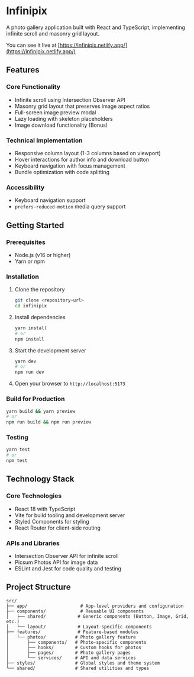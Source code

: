 # Infinipix

A photo gallery application built with React and TypeScript, implementing
infinite scroll and masonry grid layout.

You can see it live at [https://infinipix.netlify.app/](https://infinipix.netlify.app/)

## Features

### Core Functionality

- Infinite scroll using Intersection Observer API
- Masonry grid layout that preserves image aspect ratios
- Full-screen image preview modal
- Lazy loading with skeleton placeholders
- Image download functionality (Bonus)

### Technical Implementation

- Responsive column layout (1-3 columns based on viewport)
- Hover interactions for author info and download button
- Keyboard navigation with focus management
- Bundle optimization with code splitting

### Accessibility

- Keyboard navigation support
- `prefers-reduced-motion` media query support

## Getting Started

### Prerequisites

- Node.js (v16 or higher)
- Yarn or npm

### Installation

1. Clone the repository

   ```bash
   git clone <repository-url>
   cd infinipix
   ```

2. Install dependencies

   ```bash
   yarn install
   # or
   npm install
   ```

3. Start the development server

   ```bash
   yarn dev
   # or
   npm run dev
   ```

4. Open your browser to `http://localhost:5173`

### Build for Production

```bash
yarn build && yarn preview
# or
npm run build && npm run preview
```

### Testing

```bash
yarn test
# or
npm test
```

## Technology Stack

### Core Technologies

- React 18 with TypeScript
- Vite for build tooling and development server
- Styled Components for styling
- React Router for client-side routing

### APIs and Libraries

- Intersection Observer API for infinite scroll
- Picsum Photos API for image data
- ESLint and Jest for code quality and testing

## Project Structure

```
src/
├── app/                    # App-level providers and configuration
├── components/             # Reusable UI components
│   ├── shared/            # Generic components (Button, Image, Grid, etc.)
│   └── layout/            # Layout-specific components
├── features/              # Feature-based modules
│   └── photos/           # Photo gallery feature
│       ├── components/   # Photo-specific components
│       ├── hooks/        # Custom hooks for photos
│       ├── pages/        # Photo gallery pages
│       └── services/     # API and data services
├── styles/               # Global styles and theme system
└── shared/               # Shared utilities and types
```
